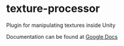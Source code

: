 # texture-processor
Plugin for manipulating textures inside Unity

Documentation can be found at [Google Docs](https://docs.google.com/document/d/1TGOHD_U0-AW0SAhuZTj1TK4wHc4GhsE5LD8hbzMzi_I/edit?usp=sharing)